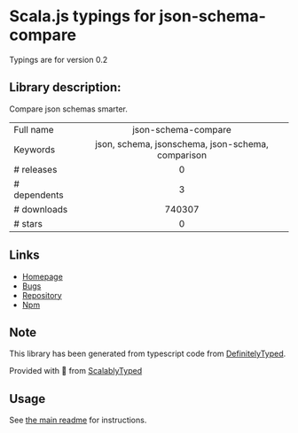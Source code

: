 
# Scala.js typings for json-schema-compare

Typings are for version 0.2

## Library description:
Compare json schemas smarter.

|                    |                 |
| ------------------ | :-------------: |
| Full name          | json-schema-compare |
| Keywords           | json, schema, jsonschema, json-schema, comparison |
| # releases         | 0 |
| # dependents       | 3 |
| # downloads        | 740307 |
| # stars            | 0 |

## Links
- [Homepage](https://github.com/mokkabonna/json-schema-compare#readme)
- [Bugs](https://github.com/mokkabonna/json-schema-compare/issues)
- [Repository](https://github.com/mokkabonna/json-schema-compare)
- [Npm](https://www.npmjs.com/package/json-schema-compare)
    


## Note
This library has been generated from typescript code from [DefinitelyTyped](https://definitelytyped.org).

Provided with :purple_heart: from [ScalablyTyped](https://github.com/oyvindberg/ScalablyTyped)

## Usage
See [the main readme](../../readme.md) for instructions.


